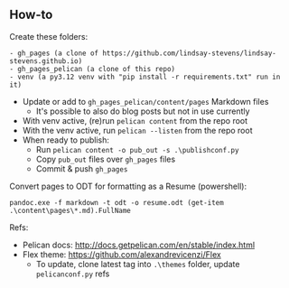 ## How-to

Create these folders:

```
- gh_pages (a clone of https://github.com/lindsay-stevens/lindsay-stevens.github.io)
- gh_pages_pelican (a clone of this repo)
- venv (a py3.12 venv with "pip install -r requirements.txt" run in it)
```

- Update or add to `gh_pages_pelican/content/pages` Markdown files
  - It's possible to also do blog posts but not in use currently
- With venv active, (re)run `pelican content` from the repo root
- With the venv active, run `pelican --listen` from the repo root
- When ready to publish:
  - Run `pelican content -o pub_out -s .\publishconf.py`
  - Copy `pub_out` files over `gh_pages` files
  - Commit & push `gh_pages`

Convert pages to ODT for formatting as a Resume (powershell):

```
pandoc.exe -f markdown -t odt -o resume.odt (get-item .\content\pages\*.md).FullName
```

Refs: 

- Pelican docs: http://docs.getpelican.com/en/stable/index.html
- Flex theme: https://github.com/alexandrevicenzi/Flex
  - To update, clone latest tag into `.\themes` folder, update `pelicanconf.py` refs

